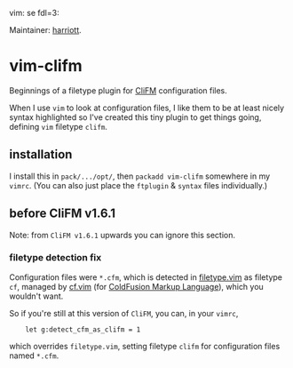 vim: se fdl=3:

Maintainer: [harriott](https://github.com/harriott).

# vim-clifm
Beginnings of a filetype plugin for [CliFM](https://github.com/leo-arch/clifm) configuration files.

When I use `vim` to look at configuration files, I like them to be at least nicely syntax highlighted so I've created this tiny plugin to get things going, defining `vim` filetype `clifm`.

## installation
I install this in `pack/.../opt/`, then `packadd vim-clifm` somewhere in my `vimrc`.
(You can also just place the `ftplugin` & `syntax` files individually.)

## before CliFM v1.6.1
Note: from `CliFM v1.6.1` upwards you can ignore this section.

### filetype detection fix
Configuration files were `*.cfm`, which is detected in [filetype.vim](https://github.com/vim/vim/blob/master/runtime/filetype.vim) as filetype `cf`, managed by [cf.vim](https://github.com/vim/vim/blob/master/runtime/syntax/cf.vim) (for [ColdFusion Markup Language](http://en.wikipedia.org/wiki/ColdFusion_Markup_Language)), which you wouldn't want.

So if you're still at this version of `CliFM`, you can, in your `vimrc`,
```vim
    let g:detect_cfm_as_clifm = 1
````
which overrides `filetype.vim`, setting filetype `clifm` for configuration files named `*.cfm`.

